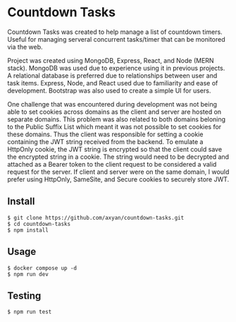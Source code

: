 # Countdown Tasks
Countdown Tasks was created to help manage a list of countdown timers. Useful 
for managing serveral concurrent tasks/timer that can be monitored via the web.

Project was created using MongoDB, Express, React, and Node (MERN stack). MongoDB 
was used due to experience using it in previous projects. A relational database is 
preferred due to relationships between user and task items. Express, Node, and 
React used due to familiarity and ease of development. Bootstrap was also used 
to create a simple UI for users.

One challenge that was encountered during development was not being able to set 
cookies across domains as the client and server are hosted on separate domains.
This problem was also related to both domains beloning to the Public Suffix List 
which meant it was not possible to set cookies for these domains. Thus the client 
was responsible for setting a cookie containing the JWT string received from the 
backend. To emulate a HttpOnly cookie, the JWT string is encrypted so that the 
client could save the encrypted string in a cookie. The string would need to be 
decrypted and attached as a Bearer token to the client request to be considered 
a valid request for the server. If client and server were on the same domain, 
I would prefer using HttpOnly, SameSite, and Secure cookies to securely store JWT.

## Install

```console
$ git clone https://github.com/axyan/countdown-tasks.git
$ cd countdown-tasks
$ npm install
```

## Usage

```console
$ docker compose up -d
$ npm run dev
```

## Testing

```console
$ npm run test
```
